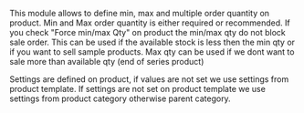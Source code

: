This module allows to define min, max and multiple order quantity on
product. Min and Max order quantity is either required or recommended.
If you check "Force min/max Qty" on product the min/max qty do not block
sale order. This can be used if the available stock is less then the min
qty or if you want to sell sample products. Max qty can be used if we
dont want to sale more than available qty (end of series product)

Settings are defined on product, if values are not set we use settings
from product template. If settings are not set on product template we
use settings from product category otherwise parent category.
